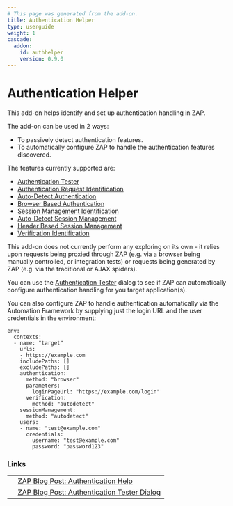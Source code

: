 ```yaml
---
# This page was generated from the add-on.
title: Authentication Helper
type: userguide
weight: 1
cascade:
  addon:
    id: authhelper
    version: 0.9.0
---
```


# Authentication Helper

This add-on helps identify and set up authentication handling in ZAP.  

The add-on can be used in 2 ways:

* To passively detect authentication features.
* To automatically configure ZAP to handle the authentication features discovered.

The features currently supported are:


* [Authentication Tester](/docs/desktop/addons/authentication-helper/auth-tester/)
* [Authentication Request Identification](/docs/desktop/addons/authentication-helper/auth-req-id/)
* [Auto-Detect Authentication](/docs/desktop/addons/authentication-helper/autodetect-auth/)
* [Browser Based Authentication](/docs/desktop/addons/authentication-helper/browser-auth/)
* [Session Management Identification](/docs/desktop/addons/authentication-helper/session-mgmt-id/)
* [Auto-Detect Session Management](/docs/desktop/addons/authentication-helper/autodetect-session/)
* [Header Based Session Management](/docs/desktop/addons/authentication-helper/session-header/)
* [Verification Identification](/docs/desktop/addons/authentication-helper/verification-id/)

This add-on does not currently perform any exploring on its own - it relies upon requests being proxied through ZAP
(e.g. via a browser being manually controlled, or integration tests) or requests being generated by ZAP
(e.g. via the traditional or AJAX spiders).

You can use the [Authentication Tester](/docs/desktop/addons/authentication-helper/auth-tester/) dialog to
see if ZAP can automatically configure authentication handling for you target application(s).

You can also configure ZAP to handle authentication automatically via the Automation Framework
by supplying just the login URL and the user credentials in the environment:

```
env:
  contexts:
  - name: "target"
    urls:
    - https://example.com
    includePaths: []
    excludePaths: []
    authentication:
      method: "browser"
      parameters: 
        loginPageUrl: "https://example.com/login"
      verification:
        method: "autodetect"
    sessionManagement:
      method: "autodetect"
    users:
    - name: "test@example.com"
      credentials:
        username: "test@example.com"
        password: "password123"
```

### Links

|   |                                                                                        |
|---|----------------------------------------------------------------------------------------|
|   | [ZAP Blog Post: Authentication Help](/blog/2023-01-19-authentication-help/)            |
|   | [ZAP Blog Post: Authentication Tester Dialog](/blog/2023-05-23-authentication-tester/) |
